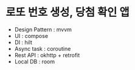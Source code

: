 # 로또 번호 생성, 당첨 확인 앱
- Design Pattern : mvvm
- UI : compose
- DI : hilt
- Async task : coroutine
- Rest API : okhttp + retrofit
- Local DB : room